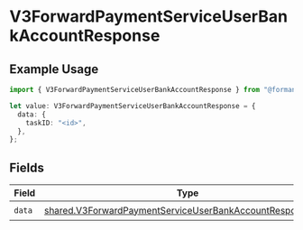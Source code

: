 # V3ForwardPaymentServiceUserBankAccountResponse

## Example Usage

```typescript
import { V3ForwardPaymentServiceUserBankAccountResponse } from "@formance/formance-sdk/sdk/models/shared";

let value: V3ForwardPaymentServiceUserBankAccountResponse = {
  data: {
    taskID: "<id>",
  },
};
```

## Fields

| Field                                                                                                                                         | Type                                                                                                                                          | Required                                                                                                                                      | Description                                                                                                                                   |
| --------------------------------------------------------------------------------------------------------------------------------------------- | --------------------------------------------------------------------------------------------------------------------------------------------- | --------------------------------------------------------------------------------------------------------------------------------------------- | --------------------------------------------------------------------------------------------------------------------------------------------- |
| `data`                                                                                                                                        | [shared.V3ForwardPaymentServiceUserBankAccountResponseData](../../../sdk/models/shared/v3forwardpaymentserviceuserbankaccountresponsedata.md) | :heavy_check_mark:                                                                                                                            | N/A                                                                                                                                           |